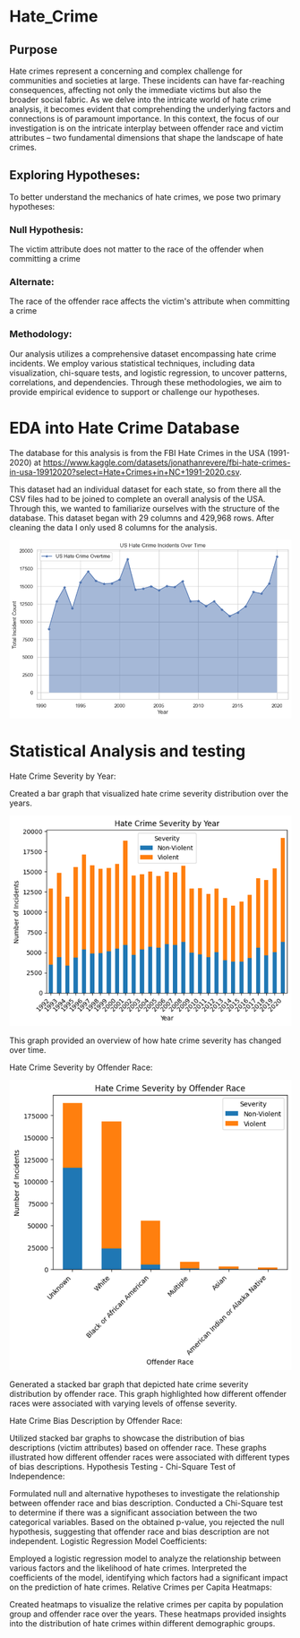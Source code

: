 # Hate_Crime

## Purpose
Hate crimes represent a concerning and complex challenge for communities and societies at large. These incidents can have far-reaching consequences, affecting not only the immediate victims but also the broader social fabric. As we delve into the intricate world of hate crime analysis, it becomes evident that comprehending the underlying factors and connections is of paramount importance. In this context, the focus of our investigation is on the intricate interplay between offender race and victim attributes – two fundamental dimensions that shape the landscape of hate crimes.

## Exploring Hypotheses:
To better understand the mechanics of hate crimes, we pose two primary hypotheses:

### Null Hypothesis:  
The victim attribute does not matter to the race of the offender when  committing a crime

### Alternate:
The race of the offender race affects the victim's attribute when committing a crime

### Methodology:
Our analysis utilizes a comprehensive dataset encompassing hate crime incidents. We employ various statistical techniques, including data visualization, chi-square tests, and logistic regression, to uncover patterns, correlations, and dependencies. Through these methodologies, we aim to provide empirical evidence to support or challenge our hypotheses.

# EDA into Hate Crime Database
The database for this analysis is from the FBI Hate Crimes in the USA (1991-2020) at https://www.kaggle.com/datasets/jonathanrevere/fbi-hate-crimes-in-usa-19912020?select=Hate+Crimes+in+NC+1991-2020.csv. 

This dataset had an individual dataset for each state, so from there all the CSV files had to be joined to complete an overall analysis of the USA.
Through this, we wanted to familiarize ourselves with the structure of the database. This dataset began with 29 columns and 429,968 rows.  After cleaning the data I only used 8 columns for the analysis.



![Hate_Crime_Overtime](https://github.com/Chris-Vicks/Hate_Crime/blob/main/img/US%20Hate%20Crime%20over%20time.png)

# Statistical Analysis and testing
Hate Crime Severity by Year:

Created a bar graph that visualized hate crime severity distribution over the years.

![SEVERITY_DISTRIBUTION](https://github.com/Chris-Vicks/Hate_Crime/blob/main/img/Severity%20Overtime.png)

This graph provided an overview of how hate crime severity has changed over time.

Hate Crime Severity by Offender Race:

![SEVERITY_by_OFFENDER_RACE](https://github.com/Chris-Vicks/Hate_Crime/blob/main/img/Total%20incidents%20by%20offender.png)

Generated a stacked bar graph that depicted hate crime severity distribution by offender race.
This graph highlighted how different offender races were associated with varying levels of offense severity.

Hate Crime Bias Description by Offender Race:

Utilized stacked bar graphs to showcase the distribution of bias descriptions (victim attributes) based on offender race.
These graphs illustrated how different offender races were associated with different types of bias descriptions.
Hypothesis Testing - Chi-Square Test of Independence:

Formulated null and alternative hypotheses to investigate the relationship between offender race and bias description.
Conducted a Chi-Square test to determine if there was a significant association between the two categorical variables.
Based on the obtained p-value, you rejected the null hypothesis, suggesting that offender race and bias description are not independent.
Logistic Regression Model Coefficients:

Employed a logistic regression model to analyze the relationship between various factors and the likelihood of hate crimes.
Interpreted the coefficients of the model, identifying which factors had a significant impact on the prediction of hate crimes.
Relative Crimes per Capita Heatmaps:

Created heatmaps to visualize the relative crimes per capita by population group and offender race over the years.
These heatmaps provided insights into the distribution of hate crimes within different demographic groups.


